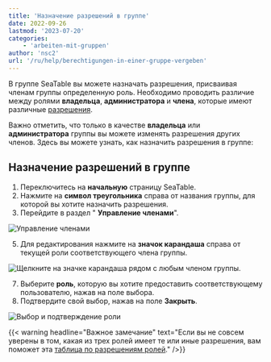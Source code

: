 ```yaml
---
title: 'Назначение разрешений в группе'
date: 2022-09-26
lastmod: '2023-07-20'
categories:
    - 'arbeiten-mit-gruppen'
author: 'nsc2'
url: '/ru/help/berechtigungen-in-einer-gruppe-vergeben'
---
```


В группе SeaTable вы можете назначать разрешения, присваивая членам группы определенную роль. Необходимо проводить различие между ролями **владельца**, **администратора** и **члена**, которые имеют различные [разрешения](https://seatable.io/ru/docs/gruppenmitglieder-und-berechtigungen/gruppenmitglieder-und-ihre-berechtigungen/).

Важно отметить, что только в качестве **владельца** или **администратора** группы вы можете изменять разрешения других членов. Здесь вы можете узнать, как назначить разрешения в группе:

## Назначение разрешений в группе

1. Переключитесь на **начальную** страницу SeaTable.
2. Нажмите на **символ треугольника** справа от названия группы, для которой вы хотите назначить разрешения.
3. Перейдите в раздел " **Управление членами**".

![Управление членами](https://seatable.io/wp-content/uploads/2022/09/manage-members.jpg)

5. Для редактирования нажмите на **значок карандаша** справа от текущей роли соответствующего члена группы.

![Щелкните на значке карандаша рядом с любым членом группы.](https://seatable.io/wp-content/uploads/2022/09/click-edit-symbol.jpg)

7. Выберите **роль**, которую вы хотите предоставить соответствующему пользователю, нажав на поле выбора.
8. Подтвердите свой выбор, нажав на поле **Закрыть**.

![Выбор и подтверждение роли](https://seatable.io/wp-content/uploads/2022/09/change-authorization-and-close.jpg)

{{< warning  headline="Важное замечание"  text="Если вы не совсем уверены в том, какая из трех ролей имеет те или иные разрешения, вам поможет эта [таблица по разрешениям ролей](https://seatable.io/ru/docs/gruppen/gruppenmitglieder-und-ihre-berechtigungen/)." />}}
